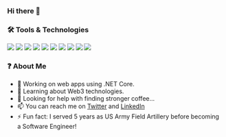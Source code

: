 ### Hi there 👋

### 🛠️ Tools & Technologies
![](https://img.shields.io/badge/OS-Linux-informational?style=plastic&logo=linux&logoColor=white&color=gold)
![](https://img.shields.io/badge/OS-Windows-informational?style=plastic&logo=windows&logoColor=white&color=gold)
![](https://img.shields.io/badge/Editor-VS_Code-informational?style=plastic&logo=visual-studio-code&logoColor=white&color=blue)
![](https://img.shields.io/badge/Code-C_Sharp-informational?style=plastic&logo=c-sharp&logoColor=white&color=green)
![](https://img.shields.io/badge/Code-JavaScript-informational?style=plastic&logo=javascript&logoColor=white&color=green)
![](https://img.shields.io/badge/Code-Node-informational?style=plastic&logo=node.js&logoColor=white&color=green)
![](https://img.shields.io/badge/Code-Python-informational?style=plastic&logo=python&logoColor=white&color=green)
![](https://img.shields.io/badge/Code-Java-informational?style=plastic&logo=java&logoColor=white&color=green)
![](https://img.shields.io/badge/Tools-SQLite-informational?style=plastic&logo=sqlite&logoColor=white&color=orange)
![](https://img.shields.io/badge/Tools-MySQL-informational?style=plastic&logo=mysql&logoColor=white&color=orange)

### ❓ About Me
- 🐝 Working on web apps using .NET Core.
- 🌱 Learning about Web3 technologies.
- 🤔 Looking for help with finding stronger coffee...
- 📫 You can reach me on [Twitter](1) and [LinkedIn](2)
- ⚡ Fun fact: I served 5 years as US Army Field Artillery before becoming a Software Engineer!

<!--
**ckn00b/ckn00b** is a ✨ _special_ ✨ repository because its `README.md` (this file) appears on your GitHub profile.
The following is used to create the shields
![](https://img.shields.io/badge/LeftText-RightText-informational?style=plastic&logo=SimpleIcon&logoColor=white&color=blue)
https://simpleicons.org/
-->

<!-- Links -->
[1]: https://twitter.com/ckn00b
[2]: https://linkedin.com/in/cknew
